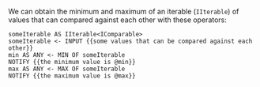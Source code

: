 We can obtain the minimum and maximum of an iterable (`IIterable`) of values that can compared against each other with these operators:

```
someIterable AS IIterable<IComparable>
someIterable <- INPUT {{some values that can be compared against each other}}
min AS ANY <- MIN OF someIterable
NOTIFY {{the minimum value is @min}}
max AS ANY <- MAX OF someIterable
NOTIFY {{the maximum value is @max}}
```